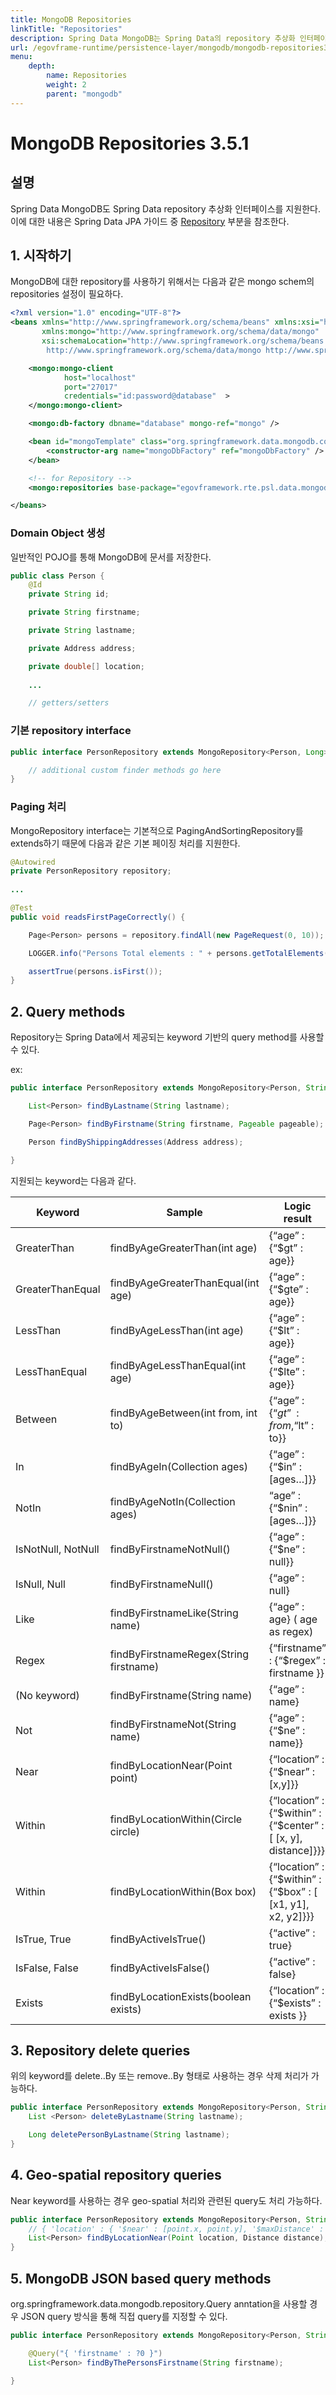 ```yaml
---
title: MongoDB Repositories
linkTitle: "Repositories"
description: Spring Data MongoDB는 Spring Data의 repository 추상화 인터페이스를 지원하며, 자세한 내용은 Spring Data JPA 가이드의 Repository 섹션을 참조 한다.
url: /egovframe-runtime/persistence-layer/mongodb/mongodb-repositories3_5_1/
menu:
    depth:
        name: Repositories
        weight: 2
        parent: "mongodb"
---
```

# MongoDB Repositories 3.5.1

## 설명
Spring Data MongoDB도 Spring Data repository 추상화 인터페이스를 지원한다. 이에 대한 내용은 Spring Data JPA 가이드 중 [Repository](./jpa-repository.md) 부분을 참조한다.

## 1. 시작하기
MongoDB에 대한 repository를 사용하기 위해서는 다음과 같은 mongo schem의 repositories 설정이 필요하다.

```xml
<?xml version="1.0" encoding="UTF-8"?>
<beans xmlns="http://www.springframework.org/schema/beans" xmlns:xsi="http://www.w3.org/2001/XMLSchema-instance"
       xmlns:mongo="http://www.springframework.org/schema/data/mongo"
       xsi:schemaLocation="http://www.springframework.org/schema/beans http://www.springframework.org/schema/beans/spring-beans-4.0.xsd
		http://www.springframework.org/schema/data/mongo http://www.springframework.org/schema/data/mongo/spring-mongo.xsd">

    <mongo:mongo-client
            host="localhost"
            port="27017"
            credentials="id:password@database"  >
    </mongo:mongo-client>

    <mongo:db-factory dbname="database" mongo-ref="mongo" />

    <bean id="mongoTemplate" class="org.springframework.data.mongodb.core.MongoTemplate">
        <constructor-arg name="mongoDbFactory" ref="mongoDbFactory" />
    </bean>

    <!-- for Repository -->
    <mongo:repositories base-package="egovframework.rte.psl.data.mongodb.repository" />

</beans>
```

### Domain Object 생성
일반적인 POJO를 통해 MongoDB에 문서를 저장한다.

```java
public class Person {
    @Id
    private String id;

    private String firstname;

    private String lastname;

    private Address address;

    private double[] location;
 
    ...

    // getters/setters
```

### 기본 repository interface

```java
public interface PersonRepository extends MongoRepository<Person, Long> {

    // additional custom finder methods go here
}
```

### Paging 처리
MongoRepository interface는 기본적으로 PagingAndSortingRepository를 extends하기 때문에 다음과 같은 기본 페이징 처리를 지원한다.

```java
@Autowired
private PersonRepository repository;
 
...

@Test
public void readsFirstPageCorrectly() {

    Page<Person> persons = repository.findAll(new PageRequest(0, 10));

    LOGGER.info("Persons Total elements : " + persons.getTotalElements());

    assertTrue(persons.isFirst());
}
```

## 2. Query methods
Repository는 Spring Data에서 제공되는 keyword 기반의 query method를 사용할 수 있다.

ex:
```java
public interface PersonRepository extends MongoRepository<Person, String> {

    List<Person> findByLastname(String lastname);

    Page<Person> findByFirstname(String firstname, Pageable pageable);

    Person findByShippingAddresses(Address address);

}
```

지원되는 keyword는 다음과 같다.

| Keyword            | Sample                                 | Logic result                                                   |
| ------------------ | -------------------------------------- | -------------------------------------------------------------- |
| GreaterThan        | findByAgeGreaterThan(int age)          | {“age” : {“$gt” : age}}                                        |
| GreaterThanEqual   | findByAgeGreaterThanEqual(int age)     | {“age” : {“$gte” : age}}                                       |
| LessThan           | findByAgeLessThan(int age)             | {“age” : {“$lt” : age}}                                        |
| LessThanEqual      | findByAgeLessThanEqual(int age)        | {“age” : {“$lte” : age}}                                       |
| Between            | findByAgeBetween(int from, int to)     | {“age” : {“$gt” : from, “$lt” : to}}                           |
| In                 | findByAgeIn(Collection ages)           | {“age” : {“$in” : [ages…]}}                                    |
| NotIn              | findByAgeNotIn(Collection ages)        | “age” : {“$nin” : [ages…]}}                                    |
| IsNotNull, NotNull | findByFirstnameNotNull()               | {“age” : {“$ne” : null}}                                       |
| IsNull, Null       | findByFirstnameNull()                  | {“age” : null}                                                 |
| Like               | findByFirstnameLike(String name)       | {“age” : age} ( age as regex)                                  |
| Regex              | findByFirstnameRegex(String firstname) | {“firstname” : {“$regex” : firstname }}                        |
| (No keyword)       | findByFirstname(String name)           | {“age” : name}                                                 |
| Not                | findByFirstnameNot(String name)        | {“age” : {“$ne” : name}}                                       |
| Near               | findByLocationNear(Point point)        | {“location” : {“$near” : [x,y]}}                               |
| Within             | findByLocationWithin(Circle circle)    | {“location” : {“$within” : {“$center” : [ [x, y], distance]}}} |
| Within             | findByLocationWithin(Box box)          | {“location” : {“$within” : {“$box” : [ [x1, y1], x2, y2]}}}    |
| IsTrue, True       | findByActiveIsTrue()                   | {“active” : true}                                              |
| IsFalse, False     | findByActiveIsFalse()                  | {“active” : false}                                             |
| Exists             | findByLocationExists(boolean exists)   | {“location” : {“$exists” : exists }}                           |

## 3. Repository delete queries
위의 keyword를 delete..By 또는 remove..By 형태로 사용하는 경우 삭제 처리가 가능하다.

```java
public interface PersonRepository extends MongoRepository<Person, String> {
    List <Person> deleteByLastname(String lastname);

    Long deletePersonByLastname(String lastname);
}
```

## 4. Geo-spatial repository queries
Near keyword를 사용하는 경우 geo-spatial 처리와 관련된 query도 처리 가능하다.

```java
public interface PersonRepository extends MongoRepository<Person, String> {
    // { 'location' : { '$near' : [point.x, point.y], '$maxDistance' : distance}}
    List<Person> findByLocationNear(Point location, Distance distance);
}
```

## 5. MongoDB JSON based query methods
org.springframework.data.mongodb.repository.Query anntation을 사용할 경우 JSON query 방식을 통해 직접 query를 지정할 수 있다.

```java
public interface PersonRepository extends MongoRepository<Person, String> {

    @Query("{ 'firstname' : ?0 }")
    List<Person> findByThePersonsFirstname(String firstname);
 
}
```